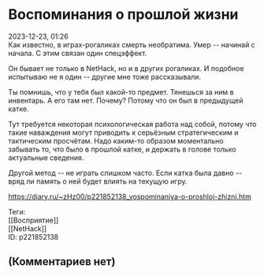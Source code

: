 Воспоминания о прошлой жизни
============================

  
2023-12-23, 01:26  
 Как известно, в играх-рогаликах смерть необратима. Умер -- начинай с начала. С этим связан один спецэффект.   
   
 Он бывает не только в NetHack, но и в других рогаликах. И подобное испытываю не я один -- другие мне тоже рассказывали.   
   
 Ты помнишь, что у тебя был какой-то предмет. Тянешься за ним в инвентарь. А его там нет. Почему? Потому что он был в предыдущей катке.   
   
 Тут требуется некоторая психологическая работа над собой, потому что такие наваждения могут приводить к серьёзным стратегическим и тактическим просчётам. Надо каким-то образом моментально забывать то, что было в прошлой катке, и держать в голове только актуальные сведения.   
   
 Другой метод -- не играть слишком часто. Если катка была давно -- вряд ли память о ней будет влиять на текущую игру.   
  
<https://diary.ru/~zHz00/p221852138_vospominaniya-o-proshloj-zhizni.htm>  
  
Теги:  
[[Восприятие]]  
[[NetHack]]  
ID: p221852138  


(Комментариев нет)
------------------
